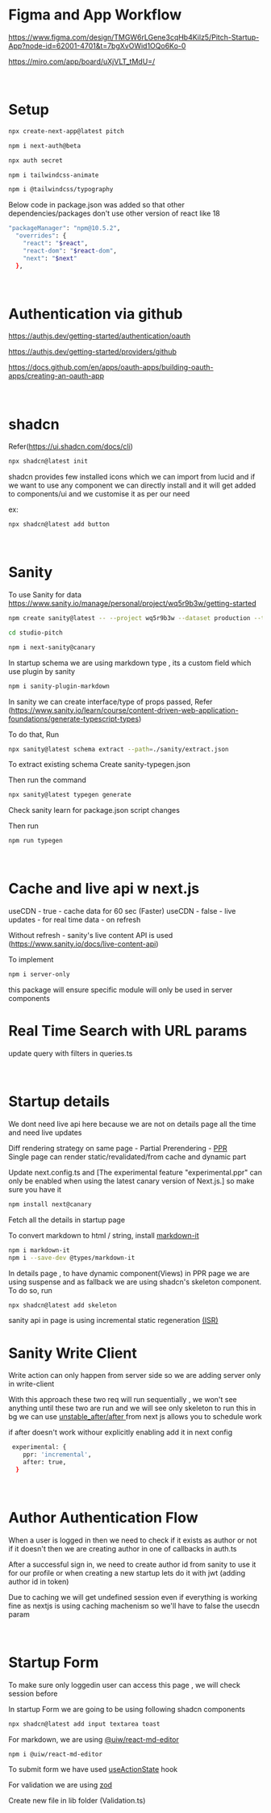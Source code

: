 # Figma and App Workflow
https://www.figma.com/design/TMGW6rLGene3cqHb4Kilz5/Pitch-Startup-App?node-id=62001-4701&t=7bgXvOWid1OQo6Ko-0

https://miro.com/app/board/uXjVLT_tMdU=/

</br>

# Setup
```bash
npx create-next-app@latest pitch
```
```bash
npm i next-auth@beta
```
```bash
npx auth secret
```
```bash
npm i tailwindcss-animate
```
```bash
npm i @tailwindcss/typography
```
Below code in package.json was added so that other dependencies/packages don't use other version of react like 18
```bash
"packageManager": "npm@10.5.2",
  "overrides": {
    "react": "$react",
    "react-dom": "$react-dom",
    "next": "$next"
  },
```
</br>

# Authentication via github

https://authjs.dev/getting-started/authentication/oauth

https://authjs.dev/getting-started/providers/github

https://docs.github.com/en/apps/oauth-apps/building-oauth-apps/creating-an-oauth-app

</br>

# shadcn
Refer(https://ui.shadcn.com/docs/cli)
```bash
npx shadcn@latest init
```
shadcn provides few installed icons which we can import from lucid and if we want to use any component we can directly install and it will get added to components/ui and we customise it as per our need

ex: 
```bash
npx shadcn@latest add button
```
</br>

# Sanity
To use Sanity for data
https://www.sanity.io/manage/personal/project/wq5r9b3w/getting-started

```bash
npm create sanity@latest -- --project wq5r9b3w --dataset production --template clean --typescript --output-path studio-pitch

cd studio-pitch

npm i next-sanity@canary
```
In startup schema we are using markdown type , its a custom field which use plugin by sanity
```bash
npm i sanity-plugin-markdown
```
In sanity we can create interface/type of props passed,
Refer (https://www.sanity.io/learn/course/content-driven-web-application-foundations/generate-typescript-types)

To do that, Run
```bash
npx sanity@latest schema extract --path=./sanity/extract.json
```
To extract existing schema
Create sanity-typegen.json

Then run the command
```bash
npx sanity@latest typegen generate
```
Check sanity learn for package.json script changes

Then run
```bash
npm run typegen
```
</br>

# Cache and live api w next.js

useCDN - true -  cache data for 60 sec (Faster)
useCDN - false - live updates - for real time data - on refresh

Without refresh - sanity's live content API is used
(https://www.sanity.io/docs/live-content-api)

To implement
```bash
npm i server-only
```
this package will ensure specific module will only be used in server components
</br>

# Real Time Search with URL params
update query with filters in queries.ts

</br>

# Startup details
We dont need live api here because we are not on details page all the time and need live updates 

Diff rendering strategy on same page - Partial Prerendering - [PPR](https://nextjs.org/docs/app/building-your-application/rendering/partial-prerendering) 
<br/>
Single page can render static/revalidated/from cache and dynamic part 

Update next.config.ts and
[The experimental feature "experimental.ppr" can only be enabled when using the latest canary version of Next.js.] so make sure you have it

```bash
npm install next@canary
```

Fetch all the details in startup page 

To convert markdown to html / string, install [markdown-it](https://www.npmjs.com/package/markdown-it)

```bash
npm i markdown-it
npm i --save-dev @types/markdown-it
```

In details page , to have dynamic component(Views) in PPR page we are using suspense and as fallback we are using shadcn's skeleton component. To do so, run

```bash
npx shadcn@latest add skeleton 
```
sanity api in page is using incremental static regeneration [(ISR)](https://nextjs.org/docs/pages/building-your-application/data-fetching/incremental-static-regeneration)
<br/>

# Sanity Write Client

Write action can only happen from server side so we are adding server only in write-client

 With this approach these two req will run sequentially , we won't see anything until these two are run and we will see only skeleton to run this in bg we can use [unstable_after/after ](https://nextjs.org/docs/app/api-reference/functions/after) from next js allows you to schedule work

if after doesn't work withour explicitly enabling add it in next config
```bash
 experimental: {
    ppr: 'incremental',
    after: true, 
  }
```
<br/>

# Author Authentication Flow

When a user is logged in then we need to check if it exists as author or not if it doesn't then we are creating author in one of callbacks in auth.ts

After a successful sign in, we need to create author id from sanity to use it for our profile or when creating a new startup lets do it with jwt  (adding author id in token)

Due to caching we will get undefined session even if everything is working fine as nextjs is using caching machenism so we'll have to false the usecdn param

<br/>

# Startup Form

To make sure only loggedin user can access this page , we will check session before

In startup Form we are going to be using following shadcn components

```bash
npx shadcn@latest add input textarea toast 
```

For markdown, we are using [@uiw/react-md-editor](https://www.npmjs.com/package/@uiw/react-md-editor)
```bash
npm i @uiw/react-md-editor
```

To submit form we have used [useActionState](https://react.dev/reference/react/useActionState) hook

For validation we are using [zod](https://zod.dev/?id=from-npm)

Create new file in lib folder (Validation.ts)
